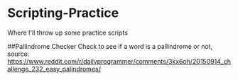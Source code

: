 # Scripting-Practice
Where I'll throw up some practice scripts

##Pallindrome Checker
Check to see if a word is a pallindrome or not, source:
https://www.reddit.com/r/dailyprogrammer/comments/3kx6oh/20150914_challenge_232_easy_palindromes/


